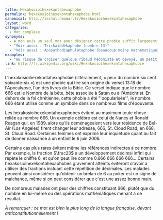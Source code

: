 ```yaml
---
title: Hexakosioihexekontahexaphobe
permalink: hexakosioihexekontahexaphobe.html
canonical: http://lachal.neamar.fr/Hexakosioihexekontahexaphobe
layout: word
categories:
  - Mot complexe
synonyms:
  - À mon avis un seul mot pour désigner cette phobie suffit largement ;)
  - "Voir aussi : Triskaiddékaphobe (nombre 13)"
  - "Voir aussi : Apopathodiaphulatophobe (beaucoup moins mathématiques !)"
examples:
  - "Au risque de croiser quelque ribaud hédoniste et dévoyé, un petit exo pour samedi soir… attention, il n'est pas recommandé aux hexakosioihexekontahexaphobes !"
link: http://fr.wikipedia.org/wiki/Hexakosioihexekontahexaphobie
---
```


L'hexakosioihexekontahexaphobie (littéralement, « peur du nombre six cent soixante-six ») est une phobie qui tire son origine du verset 13:18 de l'Apocalypse, l'un des livres de la Bible. Ce verset indique que le nombre 666 est le Nombre de la bête, bête associée à Satan ou à l'Antéchrist. En dehors de la foi chrétienne, cette phobie a été "'popularisée'", le nombre 666 étant utilisé comme un symbole dans de nombreux films d'épouvante.

Les hexakosioihexekontahexaphobes évitent au maximum toute chose reliée au nombre 666. Un exemple célèbre est celui de Nancy et Ronald Reagan qui, en 1989, alors qu'ils déménageaient vers leur résidence de Bel-Air (Los Angeles) firent changer leur adresse, 666, St. Cloud Road, en 668, St. Cloud Road. Certaines femmes ont exprimé leur inquiétude quant au fait de donner naissance à un enfant le 6 juin 2006.

Certains cas plus rares évitent même les références indirectes à ce nombre. Par exemple, la fraction $\frac23$ a un développement décimal infini qui répète le chiffre 6, et qu'on peut lire comme 0.666 666 666 666… Certains hexakosioihexekontahexaphobes gravement atteints éviteront d'avoir à utiliser des fractions incluant cette répétition de décimales. Les malades peuvent ainsi considérer qu'obtenir un brelan de 6 au poker est un signe de malchance, même si on peut considérer que c'est une assez bonne main.

De nombreux malades ont peur des chiffres constituant 666, plutôt que du nombre en lui-même ou des opérations mathématiques menant à ce résultat.

*À remarquer : ce mot est bien le plus long de la langue française, 
devant anticonstitutionnellement !*

